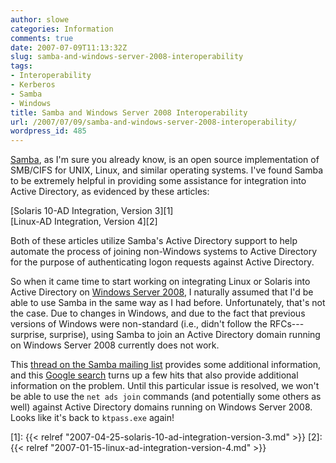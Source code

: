 ```yaml
---
author: slowe
categories: Information
comments: true
date: 2007-07-09T11:13:32Z
slug: samba-and-windows-server-2008-interoperability
tags:
- Interoperability
- Kerberos
- Samba
- Windows
title: Samba and Windows Server 2008 Interoperability
url: /2007/07/09/samba-and-windows-server-2008-interoperability/
wordpress_id: 485
---
```


[Samba](http://www.samba.org/), as I'm sure you already know, is an open source implementation of SMB/CIFS for UNIX, Linux, and similar operating systems. I've found Samba to be extremely helpful in providing some assistance for integration into Active Directory, as evidenced by these articles:

[Solaris 10-AD Integration, Version 3][1]  
[Linux-AD Integration, Version 4][2]

Both of these articles utilize Samba's Active Directory support to help automate the process of joining non-Windows systems to Active Directory for the purpose of authenticating logon requests against Active Directory.

So when it came time to start working on integrating Linux or Solaris into Active Directory on [Windows Server 2008](http://www.microsoft.com/windowsserver2008/default.mspx), I naturally assumed that I'd be able to use Samba in the same way as I had before. Unfortunately, that's not the case. Due to changes in Windows, and due to the fact that previous versions of Windows were non-standard (i.e., didn't follow the RFCs---surprise, surprise), using Samba to join an Active Directory domain running on Windows Server 2008 currently does not work.

This [thread on the Samba mailing list](http://www.nabble.com/SPNEGO-in-Samba---Longhorn-Server-interop-issues...-t4021562.html) provides some additional information, and this [Google search](http://www.google.com/search?hl=en&q=not_defined_in_RFC4178&btnG=Search) turns up a few hits that also provide additional information on the problem. Until this particular issue is resolved, we won't be able to use the `net ads join` commands (and potentially some others as well) against Active Directory domains running on Windows Server 2008. Looks like it's back to `ktpass.exe` again!

[1]: {{< relref "2007-04-25-solaris-10-ad-integration-version-3.md" >}}
[2]: {{< relref "2007-01-15-linux-ad-integration-version-4.md" >}}
